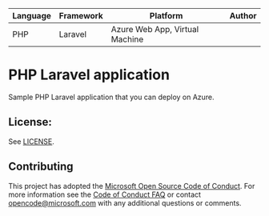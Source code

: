| Language | Framework | Platform | Author |
| -------- | -------- |--------|--------|
| PHP | Laravel | Azure Web App, Virtual Machine| |


# PHP Laravel application

Sample PHP Laravel application that you can deploy on Azure.


## License:

See [LICENSE](LICENSE).

## Contributing

This project has adopted the [Microsoft Open Source Code of Conduct](https://opensource.microsoft.com/codeofconduct/). For more information see the [Code of Conduct FAQ](https://opensource.microsoft.com/codeofconduct/faq/) or contact [opencode@microsoft.com](mailto:opencode@microsoft.com) with any additional questions or comments.
